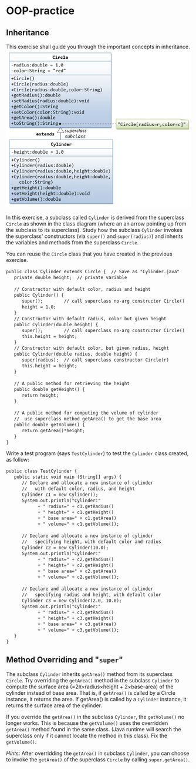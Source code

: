 # OOP-practice

## Inheritance

This exercise shall guide you through the important concepts in inheritance.
![Circle](res/Circle%20Cylinder.PNG)

In this exercise, a subclass called `Cylinder` is derived from the superclass `Circle` as shown in the class diagram 
(where an an arrow pointing up from the subclass to its superclass). Study how the subclass `Cylinder` invokes the 
superclass' constructors (via `super()` and `super(radius)`) 
and inherits the variables and methods from the superclass `Circle`.

You can reuse the `Circle` class that you have created in the previous exercise.

```
public class Cylinder extends Circle {  // Save as "Cylinder.java"
   private double height;  // private variable
   
   // Constructor with default color, radius and height
   public Cylinder() {
      super();        // call superclass no-arg constructor Circle()
      height = 1.0; 
   }
   // Constructor with default radius, color but given height
   public Cylinder(double height) {
      super();        // call superclass no-arg constructor Circle()
      this.height = height;
   }
   // Constructor with default color, but given radius, height
   public Cylinder(double radius, double height) {
      super(radius);  // call superclass constructor Circle(r)
      this.height = height;
   }
   
   // A public method for retrieving the height
   public double getHeight() {
      return height; 
   }
  
   // A public method for computing the volume of cylinder
   //  use superclass method getArea() to get the base area
   public double getVolume() {
      return getArea()*height; 
   }
}
```

Write a test program (says `TestCylinder`) to test the `Cylinder` class created, as follow:

```
public class TestCylinder { 
   public static void main (String[] args) {
      // Declare and allocate a new instance of cylinder
      //   with default color, radius, and height
      Cylinder c1 = new Cylinder();
      System.out.println("Cylinder:"
            + " radius=" + c1.getRadius()
            + " height=" + c1.getHeight()
            + " base area=" + c1.getArea()
            + " volume=" + c1.getVolume());
   
      // Declare and allocate a new instance of cylinder
      //   specifying height, with default color and radius
      Cylinder c2 = new Cylinder(10.0);
      System.out.println("Cylinder:"
            + " radius=" + c2.getRadius()
            + " height=" + c2.getHeight()
            + " base area=" + c2.getArea()
            + " volume=" + c2.getVolume());
   
      // Declare and allocate a new instance of cylinder
      //   specifying radius and height, with default color
      Cylinder c3 = new Cylinder(2.0, 10.0);
      System.out.println("Cylinder:"
            + " radius=" + c3.getRadius()
            + " height=" + c3.getHeight()
            + " base area=" + c3.getArea()
            + " volume=" + c3.getVolume());
   }
}
```

## Method Overriding and "`super`"
The subclass `Cylinder` inherits `getArea()` method from its superclass `Circle`. 
Try overriding the `getArea()` method in the subclass `Cylinder` to compute 
the surface area (=2π×radius×height + 2×base-area) of the cylinder instead of base area. 
That is, if `getArea()` is called by a Circle instance, it returns the area. 
If getArea() is called by a `Cylinder` instance, it returns the surface area of the cylinder.

If you override the `getArea()` in the subclass `Cylinder`, 
the `getVolume()` no longer works. This is because the `getVolume()` 
uses the overridden `getArea()` method found in the same class. 
(Java runtime will search the superclass only if it cannot locate the method in this class). 
Fix the `getVolume()`.

_Hints_: After overridding the `getArea()` in subclass `Cylinder`, 
you can choose to invoke the `getArea()` of the superclass `Circle`
by calling `super.getArea()`.